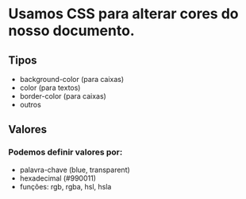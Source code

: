 # Usamos CSS para alterar cores do nosso documento.

## Tipos

* background-color (para caixas)
* color (para textos)
* border-color (para caixas)
* outros

## Valores

### Podemos definir valores por:

* palavra-chave (blue, transparent)
* hexadecimal (#990011)
* funções: rgb, rgba, hsl, hsla

<!-- ## plug-in no vscode para hexadecimais

- ? -->
